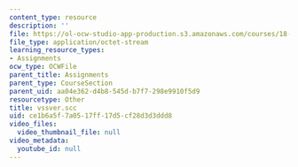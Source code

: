 ```yaml
---
content_type: resource
description: ''
file: https://ol-ocw-studio-app-production.s3.amazonaws.com/courses/18-086-mathematical-methods-for-engineers-ii-spring-2006/ce1b6a5f7a0517ff17d5cf28d3d3ddd8_vssver.scc
file_type: application/octet-stream
learning_resource_types:
- Assignments
ocw_type: OCWFile
parent_title: Assignments
parent_type: CourseSection
parent_uid: aa04e362-d4b8-545d-b7f7-298e9910f5d9
resourcetype: Other
title: vssver.scc
uid: ce1b6a5f-7a05-17ff-17d5-cf28d3d3ddd8
video_files:
  video_thumbnail_file: null
video_metadata:
  youtube_id: null
---
```

